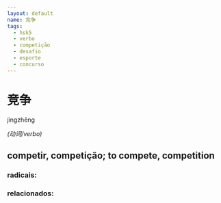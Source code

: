 ```yaml
--- 
layout: default
name: 竞争 
tags: 
  - hsk5
  - verbo
  - competição
  - desafio
  - esporte
  - concurso
--- 
```

# 竞争 
jìngzhēng  
 
*(动词/verbo)*  
## competir, competição; to compete, competition 
### radicais: 
### relacionados: 
